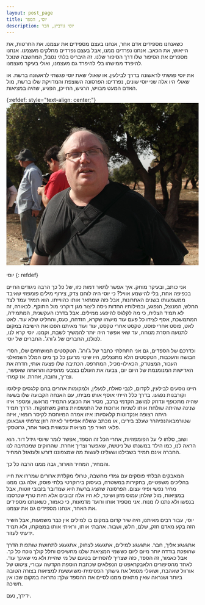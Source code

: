 ```yaml
---
layout: post_page
title: יוסי, הספד
description: יוסי גורביץ, חבר
---
```


כשאנחנו מספידים אדם אחר, אנחנו בעצם מספידים את עצמנו. את החרטות, את הייאוש, את הכאב.
אנחנו נפרדים ממנו, אבל בעצם נפרדים מחלקים מעצמנו. אנחנו מספרים את הסיפור שלו דרך הסיפור שלנו. זה היבריס בלתי נסבל, המחשבה שנוכל להיפרד ממישהו בלי להיפרד גם מעצמנו, ואולי בעיקר מעצמנו.

את יוסי פגשתי לראשונה בדרך לבילעין. או שאולי שאת יוסי פגשתי לראשונה ברשת. או שאולי היו אלה שני יוסי שונים, נפרדים: הפרסונה השוצפת והמדויקת שלו ברשת, מול האדם המעט מבויש, הרגיש, החייכן, הפגיע, שהיה במציאות. 


{:refdef: style="text-align: center;"}
![Yossi Gurvitz](/img/2023-02-17_13-18.png)

יוסי
{: refdef}


אני כותב, ובעיקר מוחק. איך אפשר לתאר דמות כזו, של כל כך הרבה ניגודים החיים בכפיפה אחת, בלי להישמע אוויל? כי יוסי היה לוחם צדק, צירוף מילים פומפוזי שאיבד ממשמעותו בשנים האחרונות, אבל כזה שמתאר אותו כהווייתו. הוא תמיד עמד לצד החלש, המנוצל, הנפגע, ובמילותיו החדות ניסה ליצור מגן דוקרני מול התוקף. לכאורה, זה לא תמיד הצליח, כי מה לקלגס להיפגע ממילים. אבל בדרכו העקשנית, המתמידה, המתמשכת, אסף לצידו כל פעם עוד מישהו שקרא, הזדהה, כעס, והחליט שלא עוד. לאט לאט, פוסט אחרי פוסט, טקסט אחרי טקסט, עוד ועוד מאיתנו הפכו את הישיבה במקום לתנועה חסרת מנוחה, עד שאי אפשר היה יותר להמשיך לשבת, וקמנו. יוסי קרא לנו, לכולנו, החברים של ג'ורג'. החברים של יוסי.

וכדרכם של הספדים, גם אני התחלתי כחבר של ג'ורג'. הטקסטים המושחזים שלו, חסרי הבושה והעכבות, הטקסטים הלא מתנצלים, היו שינוי מרענן כל כך מים המלל השמאלני העכור, המצטדק, הכאילו-מכיל, המתרפס. הכתיבה שלו פצעה אותי, חדרה את האדישות המנומנמת של היום יום, צבעה את העולם בצבעי מהפיכה והראתה שאפשר, וצריך, וחובה, אחרת. אז קמתי.

היינו נוסעים לבילעין, לקדום, לנבי סאלח, לנעלין, ולמקומות אחרים בהם קלגסים קילגסו וקורבנות נפגעו. בדרך כלל הייתי אוסף אותו מביתו, עם האנחה הקבועה שלו בשעה שהיה מתכופף ונדחק למושב הקדמי ברכב, מסיר את הכובע התמידי מראשו, ומספר איזו שנינה שהיתה שולחת אותו לשניות ארוכות של התנשפויות צחוק משתנקות. הדרך תמיד היתה רצופה אנקדוטות קלאסיות: איזו אמרה המיוחסת לקיסר רומאי, איזה שטורמבאהנפיהרר שעלב ביריבו, או מכתב ששלח אפיפיור לאיזה רוזן צרפתי ושבאופן פלאי האיר פך מציאות עכשווית באור אחר, גרוטסקי. 

ושוב, סלחו לי על הפומפוזיות, אחרי הכל זה הספד, אפשר לומר שיוסי גידל דור. הוא הראה לנו, כמו הילד במשנתו של ניטשה, שאפשר וצריך אחרת. שהחוקים שמכתיבה לנו החברה אינם תמיד בשבילנו ושעלינו לעשות מה שמצפוננו דורש ולעזאזל המחיר.

והמחיר, המחיר הארור, גבה ממנו הרבה כל כך.

המאבקים הבלתי פוסקים עם גמדי מחשבה, טרולי מקלדת ארורים שמררו את חייו בהליכים משפטיים, בחקירות במשטרה, בעיסוק בירוקרטי בלתי פוסק, אלה גבו ממנו מחיר נפשי ופיזי עצום. הפרסונה שהציג ברשת היא שמדובר בזבובי זוטות, אבל במציאות, מול שולחן עמוס מזון ושיכר, לא היו אלה זבובים אלא חיות טרף שכרסמו בנפשו ולא נתנו לו מנוח. אני מספיד אותו ורועד מדמעות, כי כאמור, כשאנחנו מספידים את האחר, אנחנו מספידים גם את עצמנו.

יוסי, עבור רבים מאיתנו, היה שיר קדום במקום בו למילים אין כבר משמעות, אבל השיר הזה בקע מאדם חזק, שלם, חלש, ושבור. אהבתי אותו, וראיתי אותו במצוקתו, ולא תמיד ידעתי לעזור. 

אתגעגע אליך, חבר. אתגעגע למילים, אתגעגע לצחוק, אתגעגע לתחושת שותפות הדרך שהופכת בודדה יותר מיום ליום כששמי המציאות שלנו מחשיכים וחלל קולך נוכח כל כך. אבל כאמור, זה הספד, כזה שצריך להסתיים בטעם של מי שהיית ולא מי שאינך עוד. לאחד מהסיפורים הלאבקראפטים הנפלאים שכתבת הוספת הקדשה עבורי, ציטוט של אורוול שאהבת, ושאולי מסמל את גישתך הפסימית-משועשעת למציאות בצורה הטובה ביותר ושנראה שאין מתאים ממנו לסיים את ההספד שלך: נתראה במקום שבו אין חשיכה.

ידידך,
נעם.
